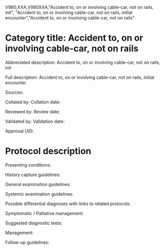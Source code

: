V980,XXA,V980XXA,"Accident to, on or involving cable-car, not on rails, init", "Accident to, on or involving cable-car, not on rails, initial encounter","Accident to, on or involving cable-car, not on rails"
# Category title: Accident to, on or involving cable-car, not on rails

Abbreviated description: Accident to, on or involving cable-car, not on rails, init

Full description: Accident to, on or involving cable-car, not on rails, initial encounter

Sources:

Collated by:
Collation date:

Reviewed by:
Review date:

Validated by:
Validation date:

Approval UID:

# Protocol description

Presenting conditions:

History capture guidelines:

General examination guidelines:

Systemic examination guidelines:

Possible differential diagnoses with links to related protocols:

Symptomatic / Palliative management:

Suggested diagnostic tests:

Management:

Follow-up guidelines:
